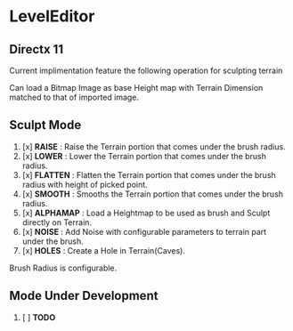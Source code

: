 # LevelEditor
## Directx 11

Current implimentation feature the following operation for sculpting terrain

Can load a Bitmap Image as base Height map with Terrain Dimension matched to that of imported image.
## Sculpt Mode
1.	[x] **RAISE**     : Raise the Terrain portion that comes under the brush radius.
2.	[x] **LOWER**     : Lower the Terrain portion that comes under the brush radius.
3.	[x] **FLATTEN**   : Flatten the Terrain portion that comes under the brush radius with height of picked point.
4.	[x] **SMOOTH**    : Smooths the Terrain portion that comes under the brush radius.
5.	[x] **ALPHAMAP**  : Load a Heightmap to be used as brush and Sculpt directly on Terrain.
6.	[x] **NOISE**     : Add Noise with configurable parameters to terrain part under the brush.
7.	[x] **HOLES**     : Create a Hole in Terrain(Caves).

Brush Radius is configurable.

## Mode Under Development
1.  [ ] **TODO**

